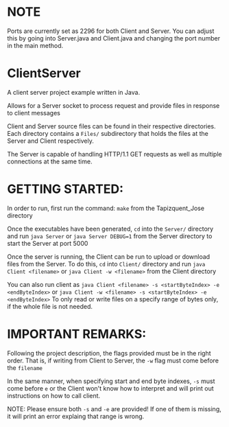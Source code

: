 # NOTE
Ports are currently set as 2296 for both Client and Server. You can adjust this by going into Server.java and Client.java and changing the port number in the main method.

# ClientServer
A client server project example written in Java.

Allows for a Server socket to process request and provide files in response to client messages

Client and Server source files can be found in their respective directories. Each directory contains a `Files/`
subdirectory that holds the files at the Server and Client respectively.

The Server is capable of handling HTTP/1.1 GET requests as well as multiple connections at the same time.

# GETTING STARTED:

In order to run, first run the command:
    `make`
from the Tapizquent_Jose directory

Once the executables have been generated, `cd` into the `Server/` directory and run
    `java Server` or `java Server DEBUG=1`
from the Server directory to start the Server at port 5000

Once the server is running, the Client can be run to upload or download files from the Server.
To do this, `cd` into `Client/` directory and run
    `java Client <filename>` or `java Client -w <filename>`
from the Client directory

You can also run client as
    `java Client <filename> -s <startByteIndex> -e <endByteIndex>` or `java Client -w <filename> -s <startByteIndex> -e <endByteIndex>`
To only read or write files on a specify range of bytes only, if the whole file is not needed.

# IMPORTANT REMARKS:

Following the project description, the flags provided must be in the right order.
That is, if writing from Client to Server, the `-w` flag must come before the `filename`

In the same manner, when specifying start and end byte indexes, `-s` must come before `e` or the Client won't know how to interpret and will print out instructions on how to call client.

NOTE: Please ensure both `-s` and `-e` are provided! If one of them is missing, it will print an error explaing that range is wrong.
